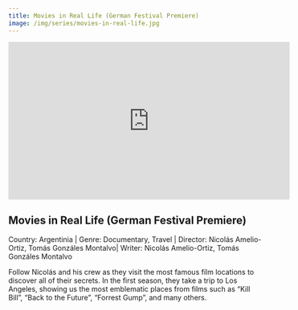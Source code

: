```yaml
---
title: Movies in Real Life (German Festival Premiere)
image: /img/series/movies-in-real-life.jpg
---
```

<iframe width="560" height="315" src="https://vimeo.com/509894089" frameborder="0" allow="accelerometer; autoplay; encrypted-media; gyroscope; picture-in-picture" allowfullscreen></iframe>

## Movies in Real Life (German Festival Premiere)
Country: Argentinia | Genre: Documentary, Travel | Director: Nicolás Amelio-Ortiz, Tomás Gonzáles Montalvo| Writer: Nicolás Amelio-Ortiz, Tomás Gonzáles Montalvo

Follow Nicolás and his crew as they visit the most famous film locations to discover all of their secrets. In the first season, they take a trip to Los Angeles, showing us the most emblematic places from films such as “Kill Bill”, “Back to the Future”, “Forrest Gump”, and many others.